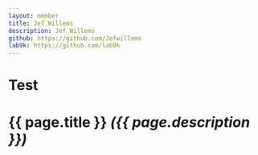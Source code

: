 ```yaml
---
layout: member
title: Jef Willems
description: Jef Willems
github: https://github.com/Jefwillems
lab9k: https://github.com/lab9k
---
```



# Test


# {{ page.title }} *({{ page.description }})*
